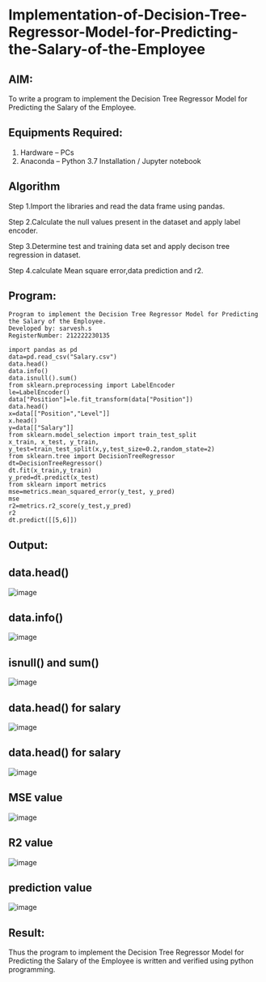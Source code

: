 # Implementation-of-Decision-Tree-Regressor-Model-for-Predicting-the-Salary-of-the-Employee

## AIM:
To write a program to implement the Decision Tree Regressor Model for Predicting the Salary of the Employee.

## Equipments Required:
1. Hardware – PCs
2. Anaconda – Python 3.7 Installation / Jupyter notebook

## Algorithm
Step 1.Import the libraries and read the data frame using pandas.

Step 2.Calculate the null values present in the dataset and apply label encoder.

Step 3.Determine test and training data set and apply decison tree regression in dataset.

Step 4.calculate Mean square error,data prediction and r2. 

## Program:
```
Program to implement the Decision Tree Regressor Model for Predicting the Salary of the Employee.
Developed by: sarvesh.s
RegisterNumber: 212222230135
```
```
import pandas as pd
data=pd.read_csv("Salary.csv")
data.head()
data.info()
data.isnull().sum()
from sklearn.preprocessing import LabelEncoder
le=LabelEncoder()
data["Position"]=le.fit_transform(data["Position"])
data.head()
x=data[["Position","Level"]]
x.head()
y=data[["Salary"]]
from sklearn.model_selection import train_test_split
x_train, x_test, y_train, y_test=train_test_split(x,y,test_size=0.2,random_state=2)
from sklearn.tree import DecisionTreeRegressor
dt=DecisionTreeRegressor()
dt.fit(x_train,y_train)
y_pred=dt.predict(x_test)
from sklearn import metrics
mse=metrics.mean_squared_error(y_test, y_pred)
mse
r2=metrics.r2_score(y_test,y_pred)
r2
dt.predict([[5,6]])
```

## Output:
## data.head()
![image](https://github.com/22009150/Implementation-of-Decision-Tree-Regressor-Model-for-Predicting-the-Salary-of-the-Employee/assets/118708624/1f718dc8-0b49-46e5-9e57-aac673d2db8f)
## data.info()
![image](https://github.com/22009150/Implementation-of-Decision-Tree-Regressor-Model-for-Predicting-the-Salary-of-the-Employee/assets/118708624/0e772d1d-8a18-493c-b59c-855b3374929c)
## isnull() and sum()
![image](https://github.com/22009150/Implementation-of-Decision-Tree-Regressor-Model-for-Predicting-the-Salary-of-the-Employee/assets/118708624/f8aaf927-ef83-452c-8552-7aacd40cc41f)
## data.head() for salary
![image](https://github.com/22009150/Implementation-of-Decision-Tree-Regressor-Model-for-Predicting-the-Salary-of-the-Employee/assets/118708624/d04ace08-0e2b-4bc1-a22c-0baea1177aa9)
## data.head() for salary
![image](https://github.com/22009150/Implementation-of-Decision-Tree-Regressor-Model-for-Predicting-the-Salary-of-the-Employee/assets/118708624/095ca18e-c41d-4762-895c-8eea95008655)
## MSE value
![image](https://github.com/22009150/Implementation-of-Decision-Tree-Regressor-Model-for-Predicting-the-Salary-of-the-Employee/assets/118708624/c06906e7-955c-41f1-89bb-731366d9623b)
## R2 value
![image](https://github.com/22009150/Implementation-of-Decision-Tree-Regressor-Model-for-Predicting-the-Salary-of-the-Employee/assets/118708624/403e0488-1986-46f5-bad5-cd0474a033e6)
## prediction value
![image](https://github.com/22009150/Implementation-of-Decision-Tree-Regressor-Model-for-Predicting-the-Salary-of-the-Employee/assets/118708624/da90f2fa-0ead-44ee-be30-5213ebf27d08)


## Result:
Thus the program to implement the Decision Tree Regressor Model for Predicting the Salary of the Employee is written and verified using python programming.
